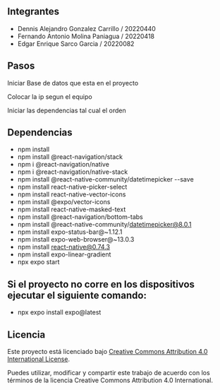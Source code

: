 ﻿## Integrantes

* Dennis Alejandro Gonzalez Carrillo / 20220440
* Fernando Antonio Molina Paniagua / 20220418
* Edgar Enrique Sarco Garcia / 20220082

## Pasos

Iniciar Base de datos que esta en el proyecto

Colocar la ip segun el equipo 

Iniciar las dependencias tal cual el orden 


## Dependencias

* npm install
* npm install @react-navigation/stack
* npm i @react-navigation/native
* npm i @react-navigation/native-stack
* npm install @react-native-community/datetimepicker --save
* npm install react-native-picker-select
* npm install react-native-vector-icons
* npm install @expo/vector-icons
* npm install react-native-masked-text
* npm install @react-navigation/bottom-tabs
* npm install @react-native-community/datetimepicker@8.0.1
* npm install expo-status-bar@~1.12.1
* npm install expo-web-browser@~13.0.3
* npm install react-native@0.74.3
* npm install expo-linear-gradient
* npx expo start

## Si el proyecto no corre en los dispositivos ejecutar el siguiente comando:

* npx expo install expo@latest

## Licencia

Este proyecto está licenciado bajo [Creative Commons Attribution 4.0 International License](https://creativecommons.org/licenses/by/4.0/legalcode).

Puedes utilizar, modificar y compartir este trabajo de acuerdo con los términos de la licencia Creative Commons Attribution 4.0 International.
